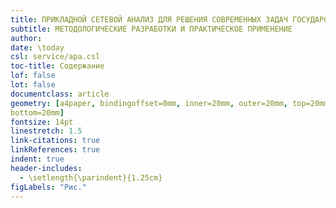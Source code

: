 ```yaml
---
title: ПРИКЛАДНОЙ СЕТЕВОЙ АНАЛИЗ ДЛЯ РЕШЕНИЯ СОВРЕМЕННЫХ ЗАДАЧ ГОСУДАРСТВА, БИЗНЕСА И ОБЩЕСТВА
subtitle: МЕТОДОЛОГИЧЕСКИЕ РАЗРАБОТКИ И ПРАКТИЧЕСКОЕ ПРИМЕНЕНИЕ
author: 
date: \today
csl: service/apa.csl
toc-title: Содержание
lof: false 
lot: false 
documentclass: article
geometry: [a4paper, bindingoffset=0mm, inner=20mm, outer=20mm, top=20mm, 
bottom=20mm]
fontsize: 14pt  
linestretch: 1.5  
link-citations: true
linkReferences: true
indent: true
header-includes:
  - \setlength{\parindent}{1.25cm}
figLabels: "Рис."
---
```

